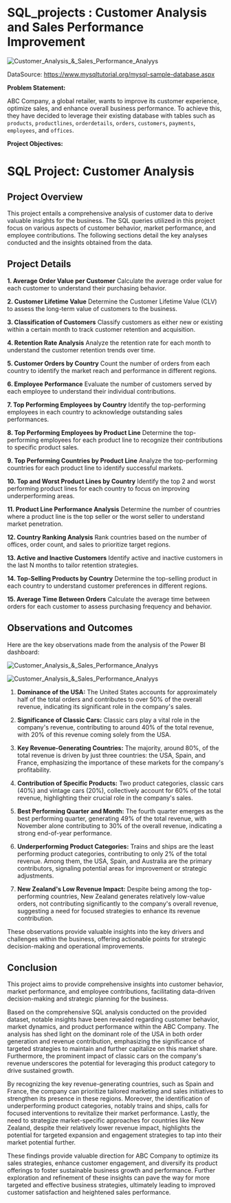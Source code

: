 # SQL_projects : Customer Analysis and Sales Performance Improvement


![Customer_Analysis_&_Sales_Performance_Analyys](0_plan/database%20diagram.png)


DataSource: https://www.mysqltutorial.org/mysql-sample-database.aspx

**Problem Statement:**

ABC Company, a global retailer, wants to improve its customer experience, optimize sales, and enhance overall business performance. To achieve this, they have decided to leverage their existing database with tables such as `products`, `productlines`, `orderdetails`, `orders`, `customers`, `payments`, `employees`, and `offices`.

**Project Objectives:**
# SQL Project: Customer Analysis

## Project Overview

This project entails a comprehensive analysis of customer data to derive valuable insights for the business. The SQL queries utilized in this project focus on various aspects of customer behavior, market performance, and employee contributions. The following sections detail the key analyses conducted and the insights obtained from the data.

## Project Details

**1. Average Order Value per Customer**
Calculate the average order value for each customer to understand their purchasing behavior.

**2. Customer Lifetime Value**
Determine the Customer Lifetime Value (CLV) to assess the long-term value of customers to the business.

**3. Classification of Customers**
Classify customers as either new or existing within a certain month to track customer retention and acquisition.

**4. Retention Rate Analysis**
Analyze the retention rate for each month to understand the customer retention trends over time.

**5. Customer Orders by Country**
Count the number of orders from each country to identify the market reach and performance in different regions.

**6. Employee Performance**
Evaluate the number of customers served by each employee to understand their individual contributions.

**7. Top Performing Employees by Country**
Identify the top-performing employees in each country to acknowledge outstanding sales performances.

**8. Top Performing Employees by Product Line**
Determine the top-performing employees for each product line to recognize their contributions to specific product sales.

**9. Top Performing Countries by Product Line**
Analyze the top-performing countries for each product line to identify successful markets.

**10. Top and Worst Product Lines by Country**
Identify the top 2 and worst performing product lines for each country to focus on improving underperforming areas.

**11. Product Line Performance Analysis**
Determine the number of countries where a product line is the top seller or the worst seller to understand market penetration.

**12. Country Ranking Analysis**
Rank countries based on the number of offices, order count, and sales to prioritize target regions.

**13. Active and Inactive Customers**
Identify active and inactive customers in the last N months to tailor retention strategies.

**14. Top-Selling Products by Country**
Determine the top-selling product in each country to understand customer preferences in different regions.

**15. Average Time Between Orders**
Calculate the average time between orders for each customer to assess purchasing frequency and behavior.


## Observations and Outcomes

Here are the key observations made from the analysis of the Power BI dashboard:

![Customer_Analysis_&_Sales_Performance_Analyys](5_dashboard/view_1.jpeg)

![Customer_Analysis_&_Sales_Performance_Analyys](5_dashboard/view_2.jpeg)

1. **Dominance of the USA:** The United States accounts for approximately half of the total orders and contributes to over 50% of the overall revenue, indicating its significant role in the company's sales.

2. **Significance of Classic Cars:** Classic cars play a vital role in the company's revenue, contributing to around 40% of the total revenue, with 20% of this revenue coming solely from the USA.

3. **Key Revenue-Generating Countries:** The majority, around 80%, of the total revenue is driven by just three countries: the USA, Spain, and France, emphasizing the importance of these markets for the company's profitability.

4. **Contribution of Specific Products:** Two product categories, classic cars (40%) and vintage cars (20%), collectively account for 60% of the total revenue, highlighting their crucial role in the company's sales.

5. **Best Performing Quarter and Month:** The fourth quarter emerges as the best performing quarter, generating 49% of the total revenue, with November alone contributing to 30% of the overall revenue, indicating a strong end-of-year performance.

6. **Underperforming Product Categories:** Trains and ships are the least performing product categories, contributing to only 2% of the total revenue. Among them, the USA, Spain, and Australia are the primary contributors, signaling potential areas for improvement or strategic adjustments.

7. **New Zealand's Low Revenue Impact:** Despite being among the top-performing countries, New Zealand generates relatively low-value orders, not contributing significantly to the company's overall revenue, suggesting a need for focused strategies to enhance its revenue contribution.

These observations provide valuable insights into the key drivers and challenges within the business, offering actionable points for strategic decision-making and operational improvements.

## Conclusion

This project aims to provide comprehensive insights into customer behavior, market performance, and employee contributions, facilitating data-driven decision-making and strategic planning for the business.

Based on the comprehensive SQL analysis conducted on the provided dataset, notable insights have been revealed regarding customer behavior, market dynamics, and product performance within the ABC Company. The analysis has shed light on the dominant role of the USA in both order generation and revenue contribution, emphasizing the significance of targeted strategies to maintain and further capitalize on this market share. Furthermore, the prominent impact of classic cars on the company's revenue underscores the potential for leveraging this product category to drive sustained growth.

By recognizing the key revenue-generating countries, such as Spain and France, the company can prioritize tailored marketing and sales initiatives to strengthen its presence in these regions. Moreover, the identification of underperforming product categories, notably trains and ships, calls for focused interventions to revitalize their market performance. Lastly, the need to strategize market-specific approaches for countries like New Zealand, despite their relatively lower revenue impact, highlights the potential for targeted expansion and engagement strategies to tap into their market potential further.

These findings provide valuable direction for ABC Company to optimize its sales strategies, enhance customer engagement, and diversify its product offerings to foster sustainable business growth and performance. Further exploration and refinement of these insights can pave the way for more targeted and effective business strategies, ultimately leading to improved customer satisfaction and heightened sales performance.